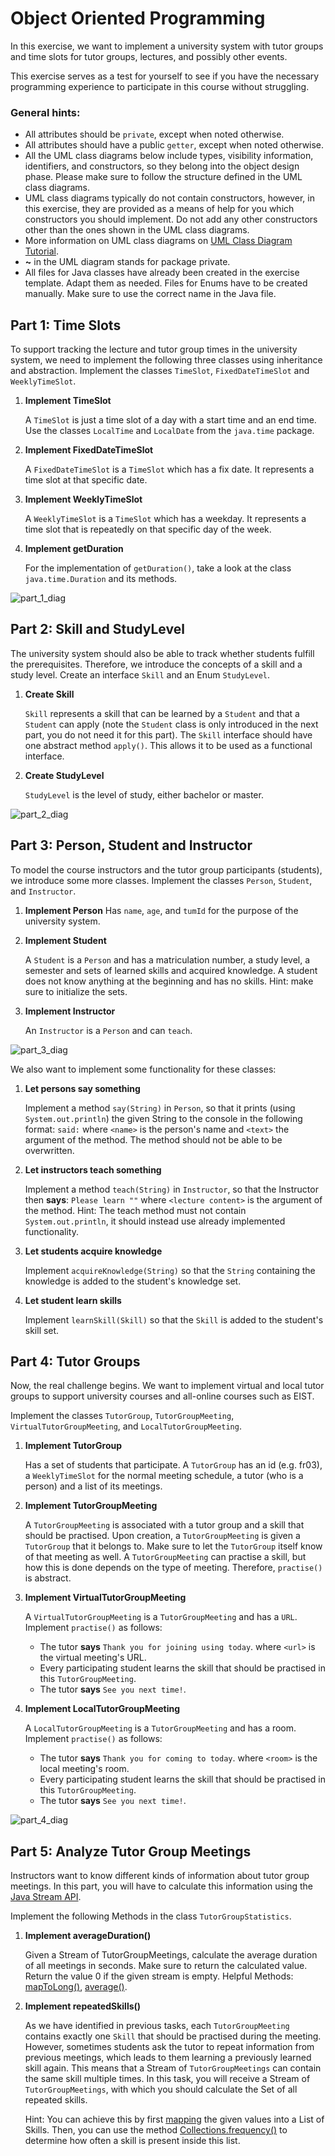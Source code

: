 # Object Oriented Programming

In this exercise, we want to implement a university system with tutor groups and time slots for tutor groups, lectures, and possibly other events.

This exercise serves as a test for yourself to see if you have the necessary programming experience to participate in this course without struggling.

### General hints:
- All attributes should be `private`, except when noted otherwise.
- All attributes should have a public `getter`, except when noted otherwise.
- All the UML class diagrams below include types, visibility information, identifiers, and constructors, so they belong into the object design phase. Please make sure to follow the structure defined in the UML class diagrams.
- UML class diagrams typically do not contain constructors, however, in this exercise, they are provided as a means of help for you which constructors you should implement. Do not add any other constructors other than the ones shown in the UML class diagrams.
- More information on UML class diagrams on [UML Class Diagram Tutorial](https://www.visual-paradigm.com/guide/uml-unified-modeling-language/uml-class-diagram-tutorial).
- **~** in the UML diagram stands for package private.
- All files for Java classes have already been created in the exercise template. Adapt them as needed. Files for Enums have to be created manually. Make sure to use the correct name in the Java file.

## Part 1: Time Slots

To support tracking the lecture and tutor group times in the university system, we need to implement the following three classes using inheritance and abstraction. Implement the classes `TimeSlot`, `FixedDateTimeSlot` and `WeeklyTimeSlot`.

1. **Implement TimeSlot**

    A `TimeSlot` is just a time slot of a day with a start time and an end time. Use the classes `LocalTime` and `LocalDate` from the `java.time` package.

2. **Implement FixedDateTimeSlot**

    A `FixedDateTimeSlot` is a `TimeSlot` which has a fix date. It represents a time slot at that specific date.

3. **Implement WeeklyTimeSlot**

    A `WeeklyTimeSlot` is a `TimeSlot` which has a weekday. It represents a time slot that is repeatedly on that specific day of the week.
        

4. **Implement getDuration**

    For the implementation of `getDuration()`, take a look at the class `java.time.Duration` and its methods.

![part_1_diag](part_1_diag.png)

## Part 2: Skill and StudyLevel

The university system should also be able to track whether students fulfill the prerequisites. Therefore, we introduce the concepts of a skill and a study level. Create an interface `Skill` and an Enum `StudyLevel`.

1. **Create Skill**

    `Skill` represents a skill that can be learned by a `Student` and that a `Student` can apply (note the `Student` class is only introduced in the next part, you do not need it for this part). The `Skill` interface should have one abstract method `apply()`. This allows it to be used as a functional interface.

2. **Create StudyLevel**

    `StudyLevel` is the level of study, either bachelor or master.

![part_2_diag](part_2_diag.png)

## Part 3: Person, Student and Instructor

To model the course instructors and the tutor group participants (students), we introduce some more classes. Implement the classes `Person`, `Student`, and `Instructor`.

1. **Implement Person**
    Has `name`, `age`, and `tumId` for the purpose of the university system.

2. **Implement Student**
    
    A `Student` is a `Person` and has a matriculation number, a study level, a semester and sets of learned skills and acquired knowledge. A student does not know anything at the beginning and has no skills. Hint: make sure to initialize the sets.

3. **Implement Instructor**
    
    An `Instructor` is a `Person` and can `teach`.

![part_3_diag](part_3_diag.png)

We also want to implement some functionality for these classes:

1. **Let persons say something**

    Implement a method `say(String)` in `Person`, so that it prints (using `System.out.println`) the given String to the console in the following format: `said:` where `<name>` is the person's name and `<text>` the argument of the method. The method should not be able to be overwritten.

2. **Let instructors teach something**
    
    Implement a method `teach(String)` in `Instructor`, so that the Instructor then **says**: `Please learn ""` where `<lecture content>` is the argument of the method. Hint: The teach method must not contain `System.out.println`, it should instead use already implemented functionality.

3. **Let students acquire knowledge**

    Implement `acquireKnowledge(String)` so that the `String` containing the knowledge is added to the student's knowledge set.

4. **Let student learn skills**
        
    Implement `learnSkill(Skill)` so that the `Skill` is added to the student's skill set.

## Part 4: Tutor Groups

Now, the real challenge begins. We want to implement virtual and local tutor groups to support university courses and all-online courses such as EIST.

Implement the classes `TutorGroup`, `TutorGroupMeeting`, `VirtualTutorGroupMeeting`, and `LocalTutorGroupMeeting`.

1. **Implement TutorGroup**

    Has a set of students that participate. A `TutorGroup` has an id (e.g. fr03), a `WeeklyTimeSlot` for the normal meeting schedule, a tutor (who is a person) and a list of its meetings.

2. **Implement TutorGroupMeeting**

    A `TutorGroupMeeting` is associated with a tutor group and a skill that should be practised. Upon creation, a `TutorGroupMeeting` is given a `TutorGroup` that it belongs to. Make sure to let the `TutorGroup` itself know of that meeting as well. A `TutorGroupMeeting` can practise a skill, but how this is done depends on the type of meeting. Therefore, `practise()` is abstract.

3. **Implement VirtualTutorGroupMeeting**

    A `VirtualTutorGroupMeeting` is a `TutorGroupMeeting` and has a `URL`. Implement `practise()` as follows:

    - The tutor **says** `Thank you for joining using today`. where `<url>` is the virtual meeting's URL.
    - Every participating student learns the skill that should be practised in this `TutorGroupMeeting`.
    - The tutor **says** `See you next time!`.

4. **Implement LocalTutorGroupMeeting**

    A `LocalTutorGroupMeeting` is a `TutorGroupMeeting` and has a room. Implement `practise()` as follows:

    - The tutor **says** `Thank you for coming to today`. where `<room>` is the local meeting's room.
    - Every participating student learns the skill that should be practised in this `TutorGroupMeeting`.
    - The tutor **says** `See you next time!`.

![part_4_diag](part_4_diag.png)

## Part 5: Analyze Tutor Group Meetings

Instructors want to know different kinds of information about tutor group meetings. In this part, you will have to calculate this information using the [Java Stream API](https://docs.oracle.com/en/java/javase/17/docs/api/java.base/java/util/stream/Stream.html).

Implement the following Methods in the class `TutorGroupStatistics`.

1. **Implement averageDuration()**

    Given a Stream of TutorGroupMeetings, calculate the average duration of all meetings in seconds. Make sure to return the calculated value. Return the value 0 if the given stream is empty. Helpful Methods: [mapToLong()](https://docs.oracle.com/en/java/javase/17/docs/api/java.base/java/util/stream/Stream.html#mapToLong(java.util.function.ToLongFunction)), [average()](https://docs.oracle.com/en/java/javase/17/docs/api/java.base/java/util/stream/LongStream.html#average()).

2. **Implement repeatedSkills()**

    As we have identified in previous tasks, each `TutorGroupMeeting` contains exactly one `Skill` that should be practised during the meeting. However, sometimes students ask the tutor to repeat information from previous meetings, which leads to them learning a previously learned skill again. This means that a Stream of `TutorGroupMeetings` can contain the same skill multiple times. In this task, you will receive a Stream of `TutorGroupMeetings`, with which you should calculate the Set of all repeated skills.

    Hint: You can achieve this by first [mapping](https://docs.oracle.com/en/java/javase/17/docs/api/java.base/java/util/stream/Stream.html#map(java.util.function.Function)) the given values into a List of Skills. Then, you can use the method [Collections.frequency()](https://docs.oracle.com/en/java/javase/17/docs/api/java.base/java/util/Collections.html#frequency(java.util.Collection,java.lang.Object)) to determine how often a skill is present inside this list.